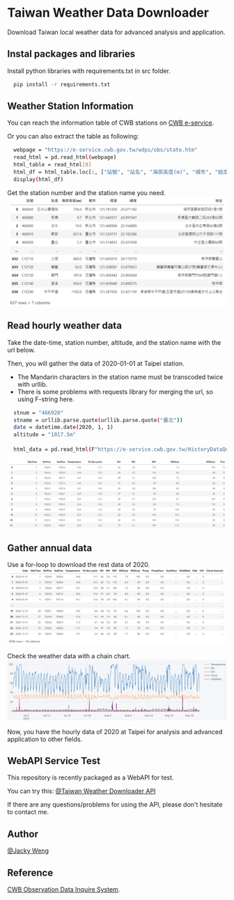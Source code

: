 # Taiwan Weather Data Downloader
Download Taiwan local weather data for advanced analysis and application.

## Instal packages and libraries
Install python libraries with requirements.txt in src folder.

```bash
  pip install -r requirements.txt
```

## Weather Station Information
You can reach the information table of CWB stations on [CWB e-service](https://e-service.cwb.gov.tw/wdps/obs/state.htm).

Or you can also extract the table as following:

```bash
  webpage = "https://e-service.cwb.gov.tw/wdps/obs/state.htm"
  read_html = pd.read_html(webpage)
  html_table = read_html[0]
  html_df = html_table.loc[:, ["站號", "站名", "海拔高度(m)", "城市", "經度", "緯度", "地址"]]
  display(html_df)
```

Get the station number and the station name you need.
![information table](https://github.com/JackyWeng526/Taiwan_Weather_Data/blob/main/docs/station_info_table.PNG)

## Read hourly weather data
Take the date-time, station number, altitude, and the station name with the url below.

Then, you will gather the data of 2020-01-01 at Taipei station.
* The Mandarin characters in the station name must be transcoded twice with urllib.
* There is some problems with requests library for merging the url, so using F-string here.

```bash
  stnum = "466920"
  stname = urllib.parse.quote(urllib.parse.quote("臺北"))
  date = datetime.date(2020, 1, 1)
  altitude = "1017.5m"
  
  html_data = pd.read_html(F"https://e-service.cwb.gov.tw/HistoryDataQuery/DayDataController.do?command=viewMain&station={stnum}&stname={stname}&datepicker={date}&altitude={altitude}")
```
![hourly data](https://github.com/JackyWeng526/Taiwan_Weather_Data/blob/main/docs/Taipei_weather_data_20200101_table.PNG)

## Gather annual data
Use a for-loop to download the rest data of 2020.
![annual data](https://github.com/JackyWeng526/Taiwan_Weather_Data/blob/main/docs/Taipei_weather_data_2020_table.PNG)

Check the weather data with a chain chart.
![chain chart](https://github.com/JackyWeng526/Taiwan_Weather_Data/blob/main/docs/Taipei_weather_data_plot.PNG)

Now, you have the hourly data of 2020 at Taipei for analysis and advanced application to other fields.

## WebAPI Service Test
This repository is recently packaged as a WebAPI for test.

You can try this: [@Taiwan Weather Downloader API](https://microclimatecomforttaiwan.herokuapp.com/docs#/)

If there are any questions/problems for using the API, please don't hesitate to contact me.


## Author
[@Jacky Weng](https://github.com/JackyWeng526)

## Reference
[CWB Observation Data Inquire System](https://e-service.cwb.gov.tw/HistoryDataQuery/).
